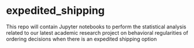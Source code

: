 # expedited_shipping

This repo will contain Jupyter notebooks to perform the statistical analysis related to our latest academic research project on behavioral regularities of ordering decisions when there is an expedited shipping option
